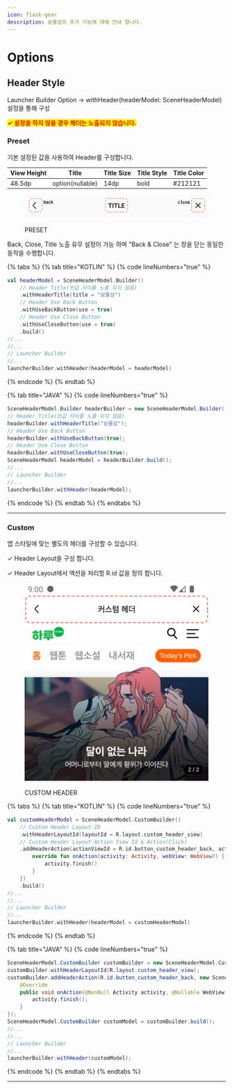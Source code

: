 ```yaml
---
icon: flask-gear
description: 보물섬의 추가 기능에 대해 안내 합니다.
---
```


# Options

## Header Style

Launcher Builder Option -> withHeader(headerModel: SceneHeaderModel) 설정을 통해 구성

<mark style="color:red;">**✓ 설정을 하지 않을 경우 해더는 노출되지 않습니다.**</mark>

### Preset

기본 설정된 값을 사용하여 Header를 구성합니다.

| View Height | Title            | Title Size | Title Style | Title Color |
| ----------- | ---------------- | ---------- | ----------- | ----------- |
| 48.5dp      | option(nullable) | 14dp       | bold        | #212121     |

<figure><img src="../.gitbook/assets/bmskit_header_preset (1).png" alt=""><figcaption><p>PRESET</p></figcaption></figure>

Back, Close, Title 노출 유무 설정이 가능 하며  "Back & Close" 는 창을 닫는 동일한 동작을 수행합니다.

{% tabs %}
{% tab title="KOTLIN" %}
{% code lineNumbers="true" %}
```kotlin
val headerModel = SceneHeaderModel.Builder()
    // Header Title(빈값 타이틀 노출 되지 않음)
    .withHeaderTitle(title = "보물섬")
    // Header Use Back Button 
    .withUseBackButton(use = true)
    // Header Use Close Button
    .withUseCloseButton(use = true)
    .build()
//...
//...
// Launcher Builder
//...
launcherBuilder.withHeader(headerModel = headerModel)
```
{% endcode %}
{% endtab %}

{% tab title="JAVA" %}
{% code lineNumbers="true" %}
```java
SceneHeaderModel.Builder headerBuilder = new SceneHeaderModel.Builder();
// Header Title(빈값 타이틀 노출 되지 않음)
headerBuilder.withHeaderTitle("보물섬");
// Header Use Back Button
headerBuilder.withUseBackButton(true);
// Header Use Close Button
headerBuilder.withUseCloseButton(true);
SceneHeaderModel headerModel = headerBuilder.build();
//...
// Launcher Builder
//...
launcherBuilder.withHeader(headerModel);
```
{% endcode %}
{% endtab %}
{% endtabs %}

***

### Custom

앱 스타일에 맞는 별도의 헤더를 구성할 수 있습니다.

✓ Header Layout을 구성 합니다.

✓ Header Layout에서 액션을 처리할 R.id 값을 정의 합니다.

<figure><img src="../.gitbook/assets/bmskit_custom_header.png" alt=""><figcaption><p>CUSTOM HEADER</p></figcaption></figure>

{% tabs %}
{% tab title="KOTLIN" %}
{% code lineNumbers="true" %}
```kotlin
val customHeaderModel = SceneHeaderModel.CustomBuilder()
    // Custom Header Layout-ID
    .withHeaderLayoutId(layoutId = R.layout.custom_header_view)
    // Custom Header Layout Action View Id & Action(Click)
    .addHeaderAction(actionViewId = R.id.button_custom_header_back, action = object: SceneHeaderModel.IHeaderAction {
        override fun onAction(activity: Activity, webView: WebView?) {
            activity.finish()
        }
    })
    .build()
//...
//...
// Launcher Builder
//...
launcherBuilder.withHeader(headerModel = customHeaderModel)
```
{% endcode %}
{% endtab %}

{% tab title="JAVA" %}
{% code lineNumbers="true" %}
```java
SceneHeaderModel.CustomBuilder customBuilder = new SceneHeaderModel.CustomBuilder();
customBuilder.withHeaderLayoutId(R.layout.custom_header_view);
customBuilder.addHeaderAction(R.id.button_custom_header_back, new SceneHeaderModel.IHeaderAction() {
    @Override
    public void onAction(@NonNull Activity activity, @Nullable WebView webView)
        activity.finish();
    }
});
SceneHeaderModel.CustomBuilder customModel = customBuilder.build();
//...
//...
// Launcher Builder
//...
launcherBuilder.withHeader(customModel);
```
{% endcode %}
{% endtab %}
{% endtabs %}





***

